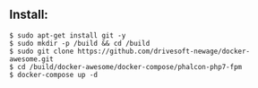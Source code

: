 Install:
---------------------------------------------------

```
$ sudo apt-get install git -y
$ sudo mkdir -p /build && cd /build
$ sudo git clone https://github.com/drivesoft-newage/docker-awesome.git
$ cd /build/docker-awesome/docker-compose/phalcon-php7-fpm
$ docker-compose up -d
```
